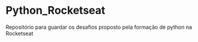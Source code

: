 # Python_Rocketseat
Repositório para guardar os desafios proposto pela formação de python na Rocketseat

